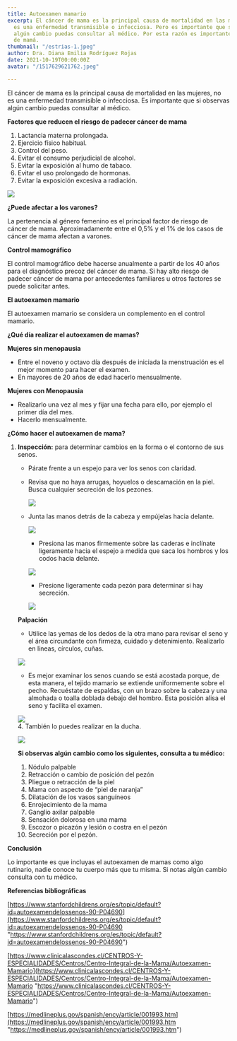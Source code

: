 ```yaml
---
title: Autoexamen mamario
excerpt: El cáncer de mama es la principal causa de mortalidad en las mujeres, no
  es una enfermedad transmisible o infecciosa. Pero es importante que si observas
  algún cambio puedas consultar al médico. Por esta razón es importante el autoexamen
  de mamá.
thumbnail: "/estrias-1.jpeg"
author: Dra. Diana Emilia Rodríguez Rojas
date: 2021-10-19T00:00:00Z
avatar: "/1517629621762.jpeg"

---
```

El cáncer de mama es la principal causa de mortalidad en las mujeres, no es una enfermedad transmisible o infecciosa. Es importante que si observas algún cambio puedas consultar al médico. 

**Factores que reducen el riesgo de padecer cáncer de mama** 

1. Lactancia materna prolongada.
2. Ejercicio físico habitual.
3. Control del peso.
4. Evitar el consumo perjudicial de alcohol.
5. Evitar la exposición al humo de tabaco.
6. Evitar el uso prolongado de hormonas.
7. Evitar la exposición excesiva a radiación.

![](/16135781229711-1.jpeg)

**¿Puede afectar a los varones?**

La pertenencia al género femenino es el principal factor de riesgo de cáncer de mama. Aproximadamente entre el 0,5% y el 1% de los casos de cáncer de mama afectan a varones.

**Control mamográfico**

El control mamográfico debe hacerse anualmente a partir de los 40 años para el diagnóstico precoz del cáncer de mama. Si hay alto riesgo de padecer cáncer de mama por antecedentes familiares u otros factores se puede solicitar antes.

**El autoexamen mamario**

El autoexamen mamario se considera un complemento en el control mamario.

**¿Qué día realizar el autoexamen de mamas?**

**Mujeres sin menopausia**

* Entre el noveno y octavo día después de iniciada la menstruación es el mejor momento para hacer el examen.
* En mayores de 20 años de edad hacerlo mensualmente.

**Mujeres con Menopausia**

* Realizarlo una vez al mes y fijar una fecha para ello, por ejemplo el primer día del mes.
* Hacerlo mensualmente.

**¿Cómo hacer el autoexamen de mama?**

1. **Inspección:** para determinar cambios en la forma o el contorno de sus senos.
   * Párate frente a un espejo para ver los senos con claridad.
   * Revisa que no haya arrugas, hoyuelos o descamación en la piel. Busca cualquier secreción de los pezones.

     ![](/captura-de-pantalla-2021-10-19-a-la-s-5-55-36-p-m.png)
   * Junta las manos detrás de la cabeza y empújelas hacia delante.

     ![](/captura-de-pantalla-2021-10-19-a-la-s-6-02-04-p-m.png)
     * Presiona las manos firmemente sobre las caderas e inclínate ligeramente hacia el espejo a medida que saca los hombros y los codos hacia delante.

     ![](/captura-de-pantalla-2021-10-19-a-la-s-6-12-09-p-m.png)
     * Presione ligeramente cada pezón para determinar si hay secreción.

     ![](/captura-de-pantalla-2021-10-19-a-la-s-6-21-20-p-m.png)

   **Palpación**
   * Utilice las yemas de los dedos de la otra mano para revisar el seno y el área circundante con firmeza, cuidado y detenimiento. Realizarlo en líneas, círculos, cuñas.

   ![](/captura-de-pantalla-2021-10-19-a-la-s-6-24-19-p-m-1.png)
   * Es mejor examinar los senos cuando se está acostada porque, de esta manera, el tejido mamario se extiende uniformemente sobre el pecho. Recuéstate de espaldas, con un brazo sobre la cabeza y una almohada o toalla doblada debajo del hombro. Esta posición alisa el seno y facilita el examen.

   ![](/captura-de-pantalla-2021-10-19-a-la-s-6-22-10-p-m.png)  
   4\. También lo puedes realizar en la ducha.

   ![](/captura-de-pantalla-2021-10-19-a-la-s-6-54-44-p-m.png)

   **Si observas algún cambio como los siguientes, consulta a tu médico:**
    1. Nódulo palpable
    2. Retracción o cambio de posición del pezón
    3. Pliegue o retracción de la piel
    4. Mama con aspecto de “piel de naranja”
    5. Dilatación de los vasos sanguíneos
    6. Enrojecimiento de la mama
    7. Ganglio axilar palpable
    8. Sensación dolorosa en una mama
    9. Escozor o picazón y lesión o costra en el pezón
   10. Secreción por el pezón.

**Conclusión**

Lo importante es que incluyas el autoexamen de mamas como algo rutinario, nadie conoce tu cuerpo más que tu misma. Si notas algún cambio consulta con tu médico.

**Referencias bibliográficas**

[https://www.stanfordchildrens.org/es/topic/default?id=autoexamendelossenos-90-P04690](https://www.stanfordchildrens.org/es/topic/default?id=autoexamendelossenos-90-P04690 "https://www.stanfordchildrens.org/es/topic/default?id=autoexamendelossenos-90-P04690")

[https://www.clinicalascondes.cl/CENTROS-Y-ESPECIALIDADES/Centros/Centro-Integral-de-la-Mama/Autoexamen-Mamario](https://www.clinicalascondes.cl/CENTROS-Y-ESPECIALIDADES/Centros/Centro-Integral-de-la-Mama/Autoexamen-Mamario "https://www.clinicalascondes.cl/CENTROS-Y-ESPECIALIDADES/Centros/Centro-Integral-de-la-Mama/Autoexamen-Mamario")

[https://medlineplus.gov/spanish/ency/article/001993.htm](https://medlineplus.gov/spanish/ency/article/001993.htm "https://medlineplus.gov/spanish/ency/article/001993.htm")